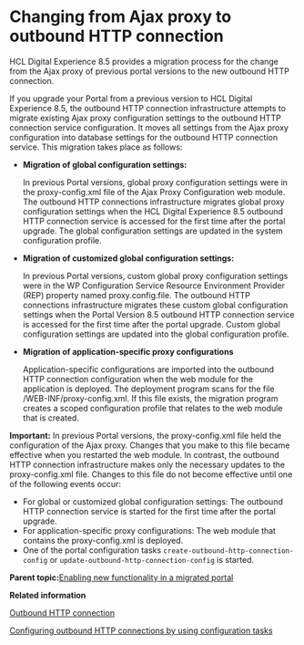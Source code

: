 # Changing from Ajax proxy to outbound HTTP connection

HCL Digital Experience 8.5 provides a migration process for the change from the Ajax proxy of previous portal versions to the new outbound HTTP connection.

If you upgrade your Portal from a previous version to HCL Digital Experience 8.5, the outbound HTTP connection infrastructure attempts to migrate existing Ajax proxy configuration settings to the outbound HTTP connection service configuration. It moves all settings from the Ajax proxy configuration into database settings for the outbound HTTP connection service. This migration takes place as follows:

-   **Migration of global configuration settings:**

    In previous Portal versions, global proxy configuration settings were in the proxy-config.xml file of the Ajax Proxy Configuration web module. The outbound HTTP connections infrastructure migrates global proxy configuration settings when the HCL Digital Experience 8.5 outbound HTTP connection service is accessed for the first time after the portal upgrade. The global configuration settings are updated in the system configuration profile.

-   **Migration of customized global configuration settings:**

    In previous Portal versions, custom global proxy configuration settings were in the WP Configuration Service Resource Environment Provider \(REP\) property named proxy.config.file. The outbound HTTP connections infrastructure migrates these custom global configuration settings when the Portal Version 8.5 outbound HTTP connection service is accessed for the first time after the portal upgrade. Custom global configuration settings are updated into the global configuration profile.

-   **Migration of application-specific proxy configurations**

    Application-specific configurations are imported into the outbound HTTP connection configuration when the web module for the application is deployed. The deployment program scans for the file /WEB-INF/proxy-config.xml. If this file exists, the migration program creates a scoped configuration profile that relates to the web module that is created.


**Important:** In previous Portal versions, the proxy-config.xml file held the configuration of the Ajax proxy. Changes that you make to this file became effective when you restarted the web module. In contrast, the outbound HTTP connection infrastructure makes only the necessary updates to the proxy-config.xml file. Changes to this file do not become effective until one of the following events occur:

-   For global or customized global configuration settings: The outbound HTTP connection service is started for the first time after the portal upgrade.
-   For application-specific proxy configurations: The web module that contains the proxy-config.xml is deployed.
-   One of the portal configuration tasks `create-outbound-http-connection-config` or `update-outbound-http-connection-config` is started.

**Parent topic:**[Enabling new functionality in a migrated portal](../migrate/mig_t_enable_new.md)

**Related information**  


[Outbound HTTP connection](../dev-portlet/outbound_http.md)

[Configuring outbound HTTP connections by using configuration tasks](../dev-portlet/outbhttp_cfg_tasks.md)

